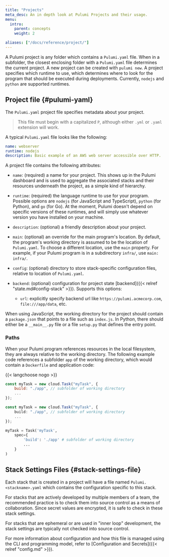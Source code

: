 ```yaml
---
title: "Projects"
meta_desc: An in depth look at Pulumi Projects and their usage.
menu:
  intro:
    parent: concepts
    weight: 2

aliases: ["/docs/reference/project/"]
---
```


A Pulumi project is any folder which contains a `Pulumi.yaml` file.  When in a subfolder, the closest enclosing folder with a `Pulumi.yaml` file determines the current project.  A new project can be created with `pulumi new`.  A project specifies which runtime to use, which determines where to look for the program that should be executed during deployments.  Currently, `nodejs` and `python` are supported runtimes.

## Project file {#pulumi-yaml}

The `Pulumi.yaml` project file specifies metadata about your project.

> This file must begin with a capitalized `P`, although either `.yml` or `.yaml` extension will work.

A typical `Pulumi.yaml` file looks like the following:

```yaml
name: webserver
runtime: nodejs
description: Basic example of an AWS web server accessible over HTTP.
```

A project file contains the following attributes:

* `name`: (required) a name for your project.  This shows up in the Pulumi dashboard and is used to aggregate the
  associated stacks and their resources underneath the project, as a simple kind of hierarchy.

* `runtime`: (required) the language runtime to use for your program.  Possible options are `nodejs`
  (for JavaScript and TypeScript), `python` (for Python), and `go` (for Go).  At the moment, Pulumi doesn't depend on specific versions
  of these runtimes, and will simply use whatever version you have installed on your machine.

* `description`: (optional) a friendly description about your project.

* `main`: (optional) an override for the main program's location. By default, the program's working directory is assumed to be the location of `Pulumi.yaml`. To choose a different location, use the `main` property. For example, if your Pulumi program is in a subdirectory `infra/`, use `main: infra/`.

* `config`: (optional) directory to store stack-specific configuration files, relative to location of `Pulumi.yaml`.

* `backend`: (optional) configuration for project state [backend]({{< relref "state.md#config-stack" >}}). Supports this options:
    * `url`: explicitly specify backend url like `https://pulumi.acmecorp.com`, `file:///app/data`, etc.

When using JavaScript, the working directory for the project should contain a `package.json` that points to a file such as `index.js`. In Python, there should either be a `__main__.py` file or a file `setup.py` that defines the entry point.

### Paths

When your Pulumi program references resources in the local filesystem, they are always relative to the working directory. The following example code references a subfolder `app` of the working directory, which would contain a `Dockerfile` and application code:

{{< langchoose nogo >}}

```javascript
const myTask = new cloud.Task("myTask", {
    build: "./app", // subfolder of working directory
    ...
});
```

```typescript
const myTask = new cloud.Task("myTask", {
    build: "./app", // subfolder of working directory
    ...
});
```

```python
myTask = Task('myTask',
    spec={
        'build': './app' # subfolder of working directory
        ...
    }
)
```

## Stack Settings Files {#stack-settings-file}

Each stack that is created in a project will have a file named `Pulumi.<stackname>.yaml` which contains the configuration specific to this stack.

For stacks that are actively developed by multiple members of a team, the recommended practice is to check them into source control as a means of collaboration. Since secret values are encrypted, it is safe to check in these stack settings.

For stacks that are ephemeral or are used in "inner loop" development, the stack settings are typically not checked into source control.

For more information about configuration and how this file is managed using the CLI and programming model, refer to [Configuration and Secrets]({{< relref "config.md" >}}).
